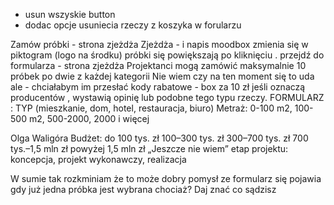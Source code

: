 - usun wszyskie button
- dodac opcje usuniecia rzeczy z koszyka w forularzu

Zamów próbki - strona zjeżdża
Zjeżdża - i napis moodbox zmienia się w piktogram (logo na środku)
próbki się powiększają po kliknięciu .
przejdź do formularza - strona zjeżdża
Projektanci mogą zamówić maksymalnie 10 próbek po dwie z każdej kategorii
Nie wiem czy na ten moment się to uda ale - chciałabym im przesłać kody rabatowe - box za 10 zł jeśli oznaczą producentów , wystawią opinię lub podobne tego typu rzeczy.
FORMULARZ : TYP (mieszkanie, dom, hotel, restauracja, biuro)
Metraż: 0-100 m2, 100-500 m2, 500-2000, 2000 i więcej

Olga Waligóra
Budżet: do 100 tys. zł
100–300 tys. zł
300–700 tys. zł
700 tys.–1,5 mln zł
powyżej 1,5 mln zł
„Jeszcze nie wiem”
etap projektu: koncepcja, projekt wykonawczy, realizacja

W sumie tak rozkminiam że to może dobry pomysł ze formularz się pojawia gdy już jedna próbka jest wybrana chociaż? Daj znać co sądzisz
